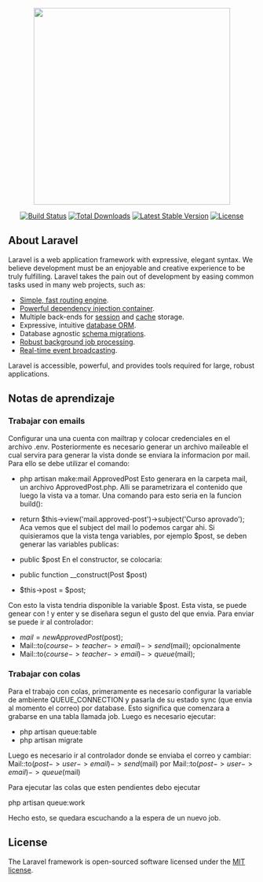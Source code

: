 <p align="center"><a href="https://laravel.com" target="_blank"><img src="https://raw.githubusercontent.com/laravel/art/master/logo-lockup/5%20SVG/2%20CMYK/1%20Full%20Color/laravel-logolockup-cmyk-red.svg" width="400"></a></p>

<p align="center">
<a href="https://travis-ci.org/laravel/framework"><img src="https://travis-ci.org/laravel/framework.svg" alt="Build Status"></a>
<a href="https://packagist.org/packages/laravel/framework"><img src="https://img.shields.io/packagist/dt/laravel/framework" alt="Total Downloads"></a>
<a href="https://packagist.org/packages/laravel/framework"><img src="https://img.shields.io/packagist/v/laravel/framework" alt="Latest Stable Version"></a>
<a href="https://packagist.org/packages/laravel/framework"><img src="https://img.shields.io/packagist/l/laravel/framework" alt="License"></a>
</p>

## About Laravel

Laravel is a web application framework with expressive, elegant syntax. We believe development must be an enjoyable and creative experience to be truly fulfilling. Laravel takes the pain out of development by easing common tasks used in many web projects, such as:

-   [Simple, fast routing engine](https://laravel.com/docs/routing).
-   [Powerful dependency injection container](https://laravel.com/docs/container).
-   Multiple back-ends for [session](https://laravel.com/docs/session) and [cache](https://laravel.com/docs/cache) storage.
-   Expressive, intuitive [database ORM](https://laravel.com/docs/eloquent).
-   Database agnostic [schema migrations](https://laravel.com/docs/migrations).
-   [Robust background job processing](https://laravel.com/docs/queues).
-   [Real-time event broadcasting](https://laravel.com/docs/broadcasting).

Laravel is accessible, powerful, and provides tools required for large, robust applications.

## Notas de aprendizaje

### Trabajar con emails

Configurar una una cuenta con mailtrap y colocar credenciales en el archivo .env. Posteriormente es necesario generar un archivo maileable el cual servira para generar la vista donde se enviara la informacion por mail. Para ello se debe utilizar el comando:

-   php artisan make:mail ApprovedPost
    Esto generara en la carpeta mail, un archivo ApprovedPost.php. Alli se parametrizara el contenido que luego la vista va a tomar. Una comando para esto seria en la funcion build():
-   return $this->view('mail.approved-post')->subject('Curso aprovado');
    Aca vemos que el subject del mail lo podemos cargar ahi. Si quisieramos que la vista tenga variables, por ejemplo $post, se deben generar las variables publicas:
-   public $post
    En el constructor, se colocaria:

-   public function \_\_construct(Post $post)
-   $this->post = $post;

Con esto la vista tendria disponible la variable $post. Esta vista, se puede genear con ! y enter y se diseñara segun el gusto del que envia. Para enviar se puede ir al controlador:

-   $mail = new ApprovedPost($post);
-   Mail::to($course->teacher->email)->send($mail); opcionalmente
-   Mail::to($course->teacher->email)->queue($mail);

### Trabajar con colas

Para el trabajo con colas, primeramente es necesario configurar la variable de ambiente QUEUE_CONNECTION y pasarla de su estado sync (que envia al momento el correo) por database. Esto significa que comenzara a grabarse en una tabla llamada job. Luego es necesario ejecutar:

-   php artisan queue:table
-   php artisan migrate

Luego es necesario ir al controlador donde se enviaba el correo y cambiar:
Mail::to($post->user->email)->send($mail) por
Mail::to($post->user->email)->queue($mail)

Para ejecutar las colas que esten pendientes debo ejecutar

php artisan queue:work

Hecho esto, se quedara escuchando a la espera de un nuevo job.

## License

The Laravel framework is open-sourced software licensed under the [MIT license](https://opensource.org/licenses/MIT).
